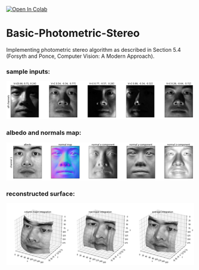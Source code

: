 [![Open In Colab](https://colab.research.google.com/assets/colab-badge.svg)](https://colab.research.google.com/github/golipour/Basic-Photometric-Stereo/blob/master/photometric_stereo_colab.ipynb)

# Basic-Photometric-Stereo
Implementing photometric stereo algorithm as described in Section 5.4 (Forsyth and Ponce, Computer Vision: A Modern Approach).

### sample inputs:
![sample inputs](/doc/sample-inputs.png)

### albedo and normals map:
![albedo and normals map](/doc/albedo-normal.png)

### reconstructed surface:
![reconstructed surface](/doc/reconstructed-surface.png)

